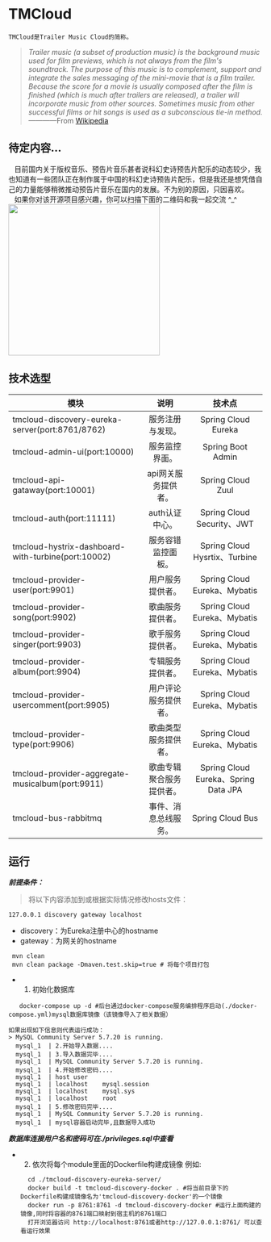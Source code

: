 # TMCloud
    TMCloud是Trailer Music Cloud的简称。
 
>  *Trailer music (a subset of production music) is the background music used for film previews, which is not always from the film's soundtrack. The purpose of this music is to complement, support and integrate the sales messaging of the mini-movie that is a film trailer. Because the score for a movie is usually composed after the film is finished (which is much after trailers are released), a trailer will incorporate music from other sources. Sometimes music from other successful films or hit songs is used as a subconscious tie-in method.*
>  ————From [Wikipedia][1]

## 待定内容...
    目前国内关于版权音乐、预告片音乐甚者说科幻史诗预告片配乐的动态较少，我也知道有一些团队正在制作属于中国的科幻史诗预告片配乐，但是我还是想凭借自己的力量能够稍微推动预告片音乐在国内的发展。不为别的原因，只因喜欢。<br/>
    如果你对该开源项目感兴趣，你可以扫描下面的二维码和我一起交流 ^_^ <br/>
    <img src="http://oosk9q3p6.bkt.clouddn.com/wechatTJ.png" width = "300px"/>

## 技术选型
| 模块 | 说明 | 技术点 | 
| - | :-: | :-: | 
| tmcloud-discovery-eureka-server(port:8761/8762) | 服务注册与发现。 | Spring Cloud Eureka | 
| tmcloud-admin-ui(port:10000) | 服务监控界面。 | Spring Boot Admin | 
| tmcloud-api-gataway(port:10001) | api网关服务提供者。 | Spring Cloud Zuul | 
| tmcloud-auth(port:11111) | auth认证中心。 | Spring Cloud Security、JWT | 
| tmcloud-hystrix-dashboard-with-turbine(port:10002) | 服务容错监控面板。 | Spring Cloud Hysrtix、Turbine | 
| tmcloud-provider-user(port:9901) | 用户服务提供者。 | Spring Cloud Eureka、Mybatis | 
| tmcloud-provider-song(port:9902) | 歌曲服务提供者。 | Spring Cloud Eureka、Mybatis | 
| tmcloud-provider-singer(port:9903) | 歌手服务提供者。 | Spring Cloud Eureka、Mybatis | 
| tmcloud-provider-album(port:9904) | 专辑服务提供者。 | Spring Cloud Eureka、Mybatis | 
| tmcloud-provider-usercomment(port:9905) | 用户评论服务提供者。 | Spring Cloud Eureka、Mybatis | 
| tmcloud-provider-type(port:9906) | 歌曲类型服务提供者。 | Spring Cloud Eureka、Mybatis | 
| tmcloud-provider-aggregate-musicalbum(port:9911) | 歌曲专辑聚合服务提供者。 | Spring Cloud Eureka、Spring Data JPA | 
| tmcloud-bus-rabbitmq | 事件、消息总线服务。 | Spring Cloud Bus | 

## 运行
 ***前提条件：***
 >将以下内容添加到或根据实际情况修改hosts文件：
 ```
 127.0.0.1 discovery gateway localhost
 ```
 - discovery：为Eureka注册中心的hostname
 - gateway：为网关的hostname
 
 ```
  mvn clean
  mvn clean package -Dmaven.test.skip=true # 将每个项目打包
 ```
 - 1. 初始化数据库 
 
 ```
    docker-compose up -d #后台通过docker-compose服务编排程序启动(./docker-compose.yml)mysql数据库镜像（该镜像导入了相关数据）
 ```
    如果出现如下信息则代表运行成功：
    > MySQL Community Server 5.7.20 is running.
      mysql_1  | 2.开始导入数据....
      mysql_1  | 3.导入数据完毕....
      mysql_1  | MySQL Community Server 5.7.20 is running.
      mysql_1  | 4.开始修改密码....
      mysql_1  | host user
      mysql_1  | localhost    mysql.session
      mysql_1  | localhost    mysql.sys
      mysql_1  | localhost    root
      mysql_1  | 5.修改密码完毕....
      mysql_1  | MySQL Community Server 5.7.20 is running.
      mysql_1  | mysql容器启动完毕,且数据导入成功
      
***数据库连接用户名和密码可在./privileges.sql中查看***

- 2. 依次将每个module里面的Dockerfile构建成镜像
    例如:
    ```
      cd ./tmcloud-discovery-eureka-server/
      docker build -t tmcloud-discovery-docker . #将当前目录下的Dockerfile构建成镜像名为'tmcloud-discovery-docker'的一个镜像
      docker run -p 8761:8761 -d tmcloud-discovery-docker #运行上面构建的镜像,同时将容器的8761端口映射到宿主机的8761端口
      打开浏览器访问 http://localhost:8761或者http://127.0.0.1:8761/ 可以查看运行效果
    ```
    

  [1]: https://en.wikipedia.org/wiki/Trailer_music
